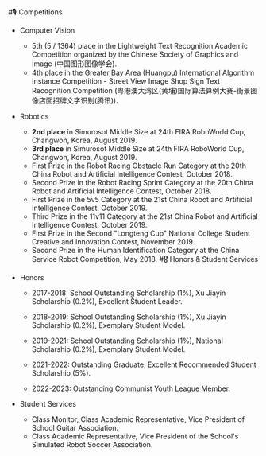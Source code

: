 #🎙 Competitions
- Computer Vision
    - 5th (5 / 1364) place in the Lightweight Text Recognition Academic Competition organized by the Chinese Society of Graphics and Image (中国图形图像学会).
    - 4th place in the Greater Bay Area (Huangpu) International Algorithm Instance Competition - Street View Image Shop Sign Text Recognition Competition (粤港澳大湾区(黄埔)国际算法算例大赛-街景图像店面招牌文字识别(腾讯)). 
- Robotics
    - **2nd place** in Simurosot Middle Size at 24th FIRA RoboWorld Cup, Changwon, Korea, August 2019.
    - **3rd place** in Simurosot Middle Size at 24th FIRA RoboWorld Cup, Changwon, Korea, August 2019.
    - First Prize in the Robot Racing Obstacle Run Category at the 20th China Robot and Artificial Intelligence Contest, October 2018.
    - Second Prize in the Robot Racing Sprint Category at the 20th China Robot and Artificial Intelligence Contest, October 2018.
    - First Prize in the 5v5 Category at the 21st China Robot and Artificial Intelligence Contest, October 2019.
    - Third Prize in the 11v11 Category at the 21st China Robot and Artificial Intelligence Contest, October 2019.
    - First Prize in the Second "Longteng Cup" National College Student Creative and Innovation Contest, November 2019.
    - Second Prize in the Human Identification Category at the China Service Robot Competition, May 2018.
#🎖 Honors & Student Services
- Honors
    - 2017-2018: School Outstanding Scholarship (1%), Xu Jiayin Scholarship (0.2%), Excellent Student Leader.

    - 2018-2019: School Outstanding Scholarship (1%), Xu Jiayin Scholarship (0.2%), Exemplary Student Model.

    - 2019-2021: School Outstanding Scholarship (1%), National Scholarship (0.2%), Exemplary Student Model.

    - 2021-2022: Outstanding Graduate, Excellent Recommended Student Scholarship (5%). 
    
    - 2022-2023: Outstanding Communist Youth League Member.
    
- Student Services
    - Class Monitor, Class Academic Representative, Vice President of School Guitar Association.
    - Class Academic Representative, Vice President of the School's Simulated Robot Soccer Association.


